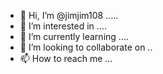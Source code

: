 - 👋 Hi, I’m @jimjim108 .....
- 👀 I’m interested in ....
- 🌱 I’m currently learning ....
- 💞️ I’m looking to collaborate on ..
- 📫 How to reach me ...

<!---
jimjim108/jimjim108 is a ✨ special ✨ repository because its `README.md` (this file) appears on your GitHub profile.
You can click the Preview link to take a look at your changes.
--->
